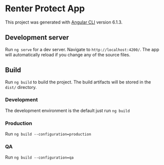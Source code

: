 # Renter Protect App

This project was generated with [Angular CLI](https://github.com/angular/angular-cli) version 6.1.3.

## Development server

Run `ng serve` for a dev server. Navigate to `http://localhost:4200/`. The app will automatically reload if you change any of the source files.

## Build

Run `ng build` to build the project. The build artifacts will be stored in the `dist/` directory.

### Development

The development environment is the default just run `ng build`

### Production

Run `ng build --configuration=production`

### QA

Run `ng build --configuration=qa`
